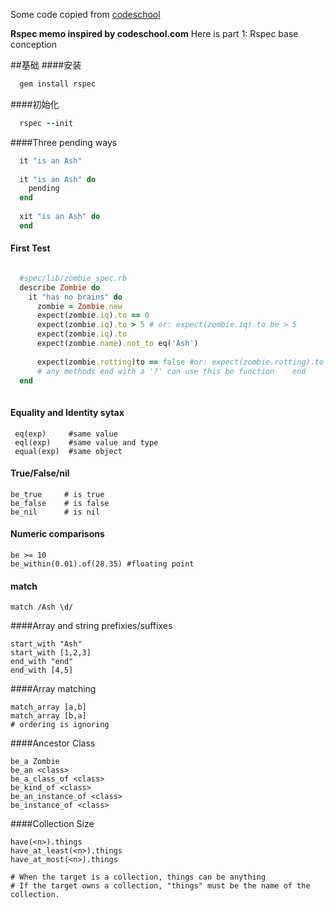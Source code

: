 Some code copied from [codeschool](http://codeschool.com)

**Rspec memo inspired by codeschool.com**
Here is part 1: Rspec base conception
<!--more-->
##基础
####安装
```ruby
  gem install rspec
```
####初始化
```ruby
  rspec --init
```
####Three pending ways

```ruby
  it "is an Ash"
  
  it "is an Ash" do
    pending
  end
  
  xit "is an Ash" do
  end
```
#### First Test

```ruby

  #spec/lib/zombie_spec.rb
  describe Zombie do
    it "has no brains" do
      zombie = Zombie.new
      expect(zombie.iq).to == 0
      expect(zombie.iq).to > 5 # or: expect(zombie.iq).to be > 5
      expect(zombie.iq).to
      expect(zombie.name).not_to eq('Ash')
      
      expect(zombie.rotting)to == false #or: expect(zombie.rotting).to be_false
      # any methods end with a '?' can use this be function    end
  end
  
 ```
 
 #### Equality and Identity sytax
 
     eq(exp)     #same value
     eql(exp)    #same value and type
     equal(exp)  #same object


#### True/False/nil

    be_true     # is true
    be_false    # is false
    be_nil      # is nil
    
#### Numeric comparisons

    be >= 10
    be_within(0.01).of(28.35) #floating point
    
#### match

    match /Ash \d/
    
####Array and string prefixies/suffixes

    start_with "Ash"
    start_with [1,2,3]
    end_with "end"
    end_with [4,5]
    
####Array matching

    match_array [a,b]
    match_array [b,a]
    # ordering is ignoring
    
####Ancestor Class

    
    be_a Zombie
    be_an <class>
    be_a_class_of <class>
    be_kind_of <class>
    be_an_instance_of <class>
    be_instance_of <class>
    
####Collection Size

    have(<n>).things
    have_at_least(<n>).things
    have_at_most(<n>).things
    
    # When the target is a collection, things can be anything
    # If the target owns a collection, "things" must be the name of the collection.
    


